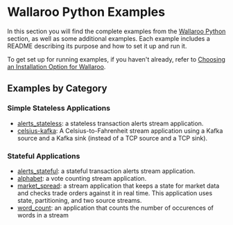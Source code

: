 # Wallaroo Python Examples

In this section you will find the complete examples from the [Wallaroo Python](https://docs.wallaroolabs.com/python-tutorial/) section, as well as some additional examples. Each example includes a README describing its purpose and how to set it up and run it.

To get set up for running examples, if you haven't already, refer to [Choosing an Installation Option for Wallaroo](https://docs.wallaroolabs.com/python-installation/).

## Examples by Category

### Simple Stateless Applications

- [alerts_stateless](alerts_stateless/): a stateless transaction alerts stream application.
- [celsius-kafka](celsius-kafka/): A Celsius-to-Fahrenheit stream application using a Kafka source and a Kafka sink (instead of a TCP source and a TCP sink).

### Stateful Applications

- [alerts_stateful](alerts_stateful/): a stateful transaction alerts stream application.
- [alphabet](alphabet/): a vote counting stream application.
- [market_spread](market_spread/): a stream application that keeps a state for market data and checks trade orders against it in real time. This application uses state, partitioning, and two source streams.
- [word_count](word_count/): an application that counts the number of occurences of words in a stream
